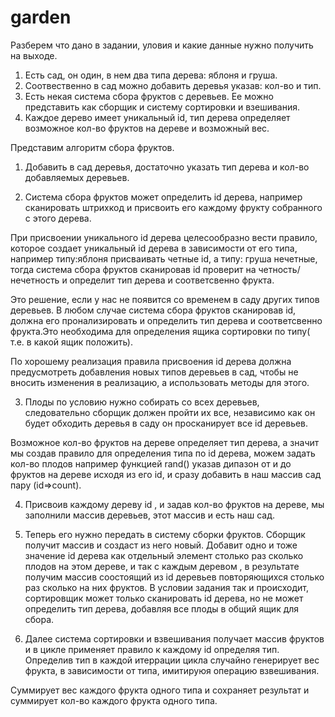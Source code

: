 # garden

Разберем что дано в задании, уловия и какие данные нужно получить на выходе.

1. Есть сад, он один, в нем  два типа дерева: яблоня и груша.
2. Соотвественно в сад можно добавить деревья указав: кол-во и тип.
3. Есть некая система сбора фруктов с деревьев. Ее можно представить как  сборщик и систему сортировки и взешивания.
4. Каждое дерево имеет уникальный id, тип дерева определяет возможное кол-во фруктов на дереве и возможный вес.

Представим алгоритм сбора фруктов.

1. Добавить в сад деревья, достаточно указать тип дерева и кол-во добавляемых деревьев.

2. Система сбора фруктов может определить id дерева, например сканировать штрихкод и присвоить его каждому фрукту собранного с этого дерева.

При присвоении уникального id дерева целесообразно вести правило, которое создает уникальный id дерева в зависимости от его типа, например типу:яблоня присваивать четные id,
а типу: груша нечетные, тогда система сбора фруктов сканировав id проверит на четность/нечетность и определит тип дерева и соответсвенно фрукта.

Это решение, если у нас не появится со временем в саду других типов деревьев. В любом случае система сбора фруктов сканировав id, должна его пронализировать и определить тип дерева и соответсвенно фрукта.Это необходима для определения ящика сортировки по типу( т.е. в какой ящик положить).

По хорошему реализация правила присвоения id дерева должна предусмотреть добавления новых типов деревьев в сад, чтобы не вносить изменения в реализацию, а использовать методы для этого.

3. Плоды по условию нужно собирать со всех деревьев, следовательно сборщик должен пройти их все, независимо как он будет обходить деревья в саду он просканирует все id деревьев.

Возможное кол-во фруктов на дереве определяет тип дерева, а значит мы создав правило для определения типа по id дерева, можем задать кол-во плодов например функцией rand() указав дипазон от и до фруктов на дереве исходя из его id, и  сразу добавить в наш массив сад пару (id=>count).

4. Присвоив каждому дереву id , и задав кол-во фруктов на дереве, мы заполнили массив деревьев, этот массив и есть наш сад.

5. Теперь его нужно передать в систему сборки фруктов. Сборщик получит массив и создаст из него новый. Добавит одно и тоже значение id дерева как отдельный элемент столько раз сколько плодов на этом дереве,
и так с каждым деревом , в результате получим массив соостоящий из id деревьев повторяющихся столько раз сколько на них фруктов. В условии задания так и происходит, сортировщик может только сканировать id дерева, но не может определить тип дерева, добавляя все плоды в общий ящик для сбора.

7. Далее система сортировки и взвешивания получает массив фруктов и в цикле применяет правило к каждому id определяя тип. Определив тип в каждой итеррации
цикла случайно генерирует вес фрукта, в зависимости от типа, имитируюя операцию взвешивания.

Суммирует вес каждого фрукта одного типа и сохраняет результат и суммирует кол-во каждого фрукта одного типа.



 




